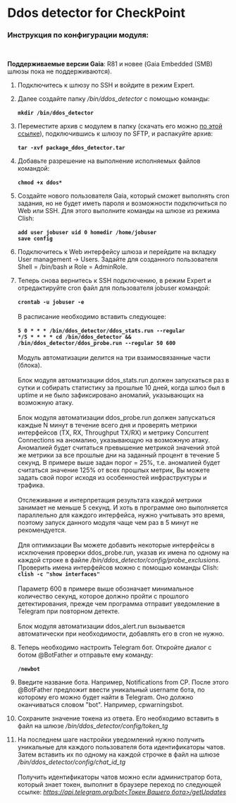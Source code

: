 # Ddos detector for CheckPoint
### Инструкция по конфигурации модуля: ###
</br>

**Поддерживаемые версии Gaia**: R81 и новее (Gaia Embedded (SMB) шлюзы пока не поддерживаются).</br>

1. Подключитесь к шлюзу по SSH и войдите в режим Expert.</br>

2. Далее создайте папку */bin/ddos_detector* с помощью команды:</br></br>
**`mkdir /bin/ddos_detector`**</br>

4. Переместите архив с модулем в папку (скачать его можно [по этой ссылке](https://github.com/sagittarius-H/DdosDetectorForCheckPoint/releases/download/v1.0.2/package_ddos_detector.tar)), подключившись к шлюзу по SFTP, и распакуйте архив:</br></br>
**`tar -xvf package_ddos_detector.tar`**</br>

5. Добавьте разрешение на выполнение исполняемых файлов командой:</br></br>
**`chmod +x ddos*`**</br>

6. Создайте нового пользователя Gaia, который сможет выполнять cron задания, но не будет иметь пароля и возможности подключиться по Web или SSH. Для этого выполните команды на шлюзе из режима Clish:</br></br>
**`add user jobuser uid 0 homedir /home/jobuser`**</br>
**`save config`**</br>

7. Подключитесь к Web интерфейсу шлюза и перейдите на вкладку User management -> Users. 
Задайте для созданного пользователя Shell = /bin/bash и Role = AdminRole.</br>

8. Теперь снова вернитесь к SSH подключению, в режим Expert и отредактируйте cron файл для пользователя jobuser командой:</br></br>
**`crontab -u jobuser -e`**</br></br>
В расписание необходимо вставить следующее:</br></br>
**`5 0 * * * /bin/ddos_detector/ddos_stats.run --regular`**</br>
**`*/5 * * * * cd /bin/ddos_detector && /bin/ddos_detector/ddos_probe.run --regular 50 600`**</br></br>
Модуль автоматизации делится на три взаимосвязанные части (блока).</br></br>
Блок модуля автоматизации ddos_stats.run должен запускаться раз в сутки и собирать статистику за прошлые 10 дней, когда шлюз был в uptime и не было зафиксировано аномалий, указывающих на возможную атаку.</br></br>
Блок модуля автоматизации ddos_probe.run должен запускаться каждые N минут в течение всего дня и проверять метрики интерфейсов (TX, RX, Throughput TX/RX) и метрику Concurrent Connections на аномалию, указывающую на возможную атаку. Аномалией будет считаться превышение метрикой значений этой же метрики за все прошлые дни на заданный процент в течение 5 секунд. В примере выше задан порог = 25%, т.е. аномалией будет считаться значение 125% от всех прошлых метрик, Вы можете задать свой порог исходя из особенностей инфраструктуры и трафика.</br></br>
Отслеживание и интерпретация результата каждой метрики занимает не меньше 5 секунд. И хоть в программе оно выполняется параллельно для каждого интерфейса, нужно учитывать это время, поэтому запуск данного модуля чаще чем раз в 5 минут не рекомендуется.</br></br>
Для оптимизации Вы можете добавить некоторые интерфейсы в исключения проверки ddos_probe.run, указав их имена по одному на каждой строке в файле */bin/ddos_detector/config/probe_exclusions*. Проверить имена интерфейсов можно с помощью команды Clish: **`clish -c "show interfaces"`**</br></br>
Параметр 600 в примере выше обозначает минимальное количество секунд, которое должно пройти с прошлого детектирования, прежде чем программа отправит уведомление в Telegram при повторном детекте.</br></br>
Блок модуля автоматизации ddos_alert.run вызывается автоматически при необходимости, добавлять его в cron не нужно.</br>
9. Теперь необходимо настроить Telegram бот. Откройте диалог с ботом @BotFather и отправьте ему команду:</br></br>
**`/newbot`**</br>
10. Введите название бота. Например, Notifications from CP. После этого @BotFather предложит ввести уникальный username бота, по которому его можно будет найти в Telegram. Оно должно оканчиваться словом "bot". Например, cpwarningsbot.</br>
11. Сохраните значение токена из ответа. Его необходимо вставить в файл на шлюзе */bin/ddos_detector/config/token_tg*</br>
12. На последнем шаге настройки уведомлений нужно получить уникальные для каждого пользователя бота идентификаторы чатов. Затем вставить их по одному на каждой строчке в файл на шлюзе */bin/ddos_detector/config/chat_id_tg*</br></br>
Получить идентификаторы чатов можно если администратор бота, который знает токен, выполнит в браузере переход по следующей ссылке:
*[https://api.telegram.org/bot<Токен Вашего бота>/getUpdates]()*


